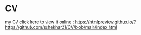 # CV
my CV
click here to view it online : https://htmlpreview.github.io/?https://github.com/sshekhar21/CV/blob/main/index.html
